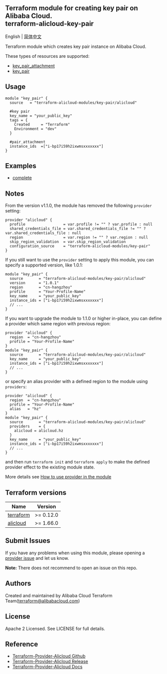 Terraform module for creating key pair on Alibaba Cloud.  
terraform-alicloud-key-pair
---------------------------------------

English | [简体中文](https://github.com/terraform-alicloud-modules/terraform-alicloud-key-pair/blob/master/README-CN.md)

Terraform module which creates key pair instance on Alibaba Cloud. 

These types of resources are supported:

* [key_pair_attachment](https://www.terraform.io/docs/providers/alicloud/r/key_pair_attachment.html)
* [key_pair](https://www.terraform.io/docs/providers/alicloud/r/key_pair.html)

## Usage

```hcl
module "key_pair" {
  source   = "terraform-alicloud-modules/key-pair/alicloud"

  #key pair
  key_name = "your_public_key"
  tags = {
    Created     = "Terraform"
    Environment = "dev"
  }

  #pair_attachment
  instance_ids  =["i-bp17i59h2ixwmsxxxxxxx"]
}
```

## Examples

* [complete](https://github.com/terraform-alicloud-modules/terraform-alicloud-key-pair/tree/master/examples/complete)

## Notes
From the version v1.1.0, the module has removed the following `provider` setting:

```hcl
provider "alicloud" {
  profile                 = var.profile != "" ? var.profile : null
  shared_credentials_file = var.shared_credentials_file != "" ? var.shared_credentials_file : null
  region                  = var.region != "" ? var.region : null
  skip_region_validation  = var.skip_region_validation
  configuration_source    = "terraform-alicloud-modules/key-pair"
}
```

If you still want to use the `provider` setting to apply this module, you can specify a supported version, like 1.0.1:

```hcl
module "key_pair" {
  source       = "terraform-alicloud-modules/key-pair/alicloud"
  version      = "1.0.1"
  region       = "cn-hangzhou"
  profile      = "Your-Profile-Name"
  key_name     = "your_public_key"
  instance_ids = ["i-bp17i59h2ixwmsxxxxxxx"]
  // ...
}
```

If you want to upgrade the module to 1.1.0 or higher in-place, you can define a provider which same region with
previous region:

```hcl
provider "alicloud" {
  region  = "cn-hangzhou"
  profile = "Your-Profile-Name"
}
module "key_pair" {
  source       = "terraform-alicloud-modules/key-pair/alicloud"
  key_name     = "your_public_key"
  instance_ids = ["i-bp17i59h2ixwmsxxxxxxx"]
  // ...
}
```
or specify an alias provider with a defined region to the module using `providers`:

```hcl
provider "alicloud" {
  region  = "cn-hangzhou"
  profile = "Your-Profile-Name"
  alias   = "hz"
}
module "key_pair" {
  source       = "terraform-alicloud-modules/key-pair/alicloud"
  providers    = {
    alicloud = alicloud.hz
  }
  key_name     = "your_public_key"
  instance_ids = ["i-bp17i59h2ixwmsxxxxxxx"]
  // ...
}
```

and then run `terraform init` and `terraform apply` to make the defined provider effect to the existing module state.

More details see [How to use provider in the module](https://www.terraform.io/docs/language/modules/develop/providers.html#passing-providers-explicitly)

## Terraform versions

| Name | Version |
|------|---------|
| <a name="requirement_terraform"></a> [terraform](#requirement\_terraform) | >= 0.12.0 |
| <a name="requirement_alicloud"></a> [alicloud](#requirement\_alicloud) | >= 1.66.0 |

Submit Issues
-------------
If you have any problems when using this module, please opening a [provider issue](https://github.com/terraform-providers/terraform-provider-alicloud/issues/new) and let us know.

**Note:** There does not recommend to open an issue on this repo.

Authors
-------
Created and maintained by Alibaba Cloud Terraform Team(terraform@alibabacloud.com)

License
----
Apache 2 Licensed. See LICENSE for full details.

Reference
---------
* [Terraform-Provider-Alicloud Github](https://github.com/terraform-providers/terraform-provider-alicloud)
* [Terraform-Provider-Alicloud Release](https://releases.hashicorp.com/terraform-provider-alicloud/)
* [Terraform-Provider-Alicloud Docs](https://www.terraform.io/docs/providers/alicloud/index.html)
